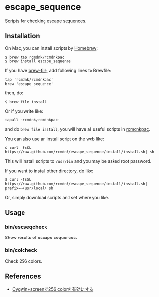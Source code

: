escape_sequence
===============

Scripts for checking escape sequences.

## Installation

On Mac, you can install scripts by [Homebrew](https://github.com/mxcl/homebrew):

    $ brew tap rcmdnk/rcmdnkpac
    $ brew install escape_sequence

If you have [brew-file](https://github.com/rcmdnk/homebrew-file), add following lines to Brewfile:

    tap 'rcmdnk/rcmdnkpac'
    brew 'escape_sequence'

then, do:

    $ brew file install

Or if you write like:

    tapall 'rcmdnk/rcmdnkpac'

and do `brew file install`, you will have all useful scripts in
[rcmdnkpac](https://github.com/rcmdnk/homebrew-rcmdnkpac).

You can also use an install script on the web like:

    $ curl -fsSL https://raw.github.com/rcmdnk/escape_sequence/install/install.sh| sh

This will install scripts to `/usr/bin`
and you may be asked root password.

If you want to install other directory, do like:

    $ curl -fsSL https://raw.github.com/rcmdnk/escape_sequence/install/install.sh|  prefix=~/usr/local/ sh

Or, simply download scripts and set where you like.

## Usage

### bin/escseqcheck

Show results of escape sequences.

### bin/colcheck

Check 256 colors.


## References

* [Cygwin+screenで256 colorを有効にする](http://rcmdnk.github.io/blog/2013/09/05/computer-cygwin-putty-vim/)

